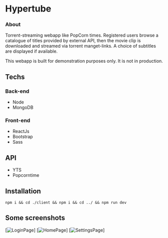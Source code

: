 # Hypertube

### About

Torrent-streaming webapp like PopCorn times. Registered users browse a catalogue of titles provided by external API, then the movie clip is downloaded and streamed via torrent manget-links. A choice of subtitles are displayed if available.

This webapp is built for demonstration purposes only. It is not in production.

## Techs

### Back-end

- Node
- MongoDB

### Front-end

- ReactJs
- Bootstrap
- Sass

## API

- YTS
- Popcorntime

## Installation

`npm i && cd ./client && npm i && cd ../ && npm run dev`

## Some screenshots

[![LoginPage](https://i.imgur.com/KT1w5Vo.png)]
[![HomePage](https://i.imgur.com/jZMHka0.png)]
[![SettingsPage](https://i.imgur.com/SPvqf1a.png)]
